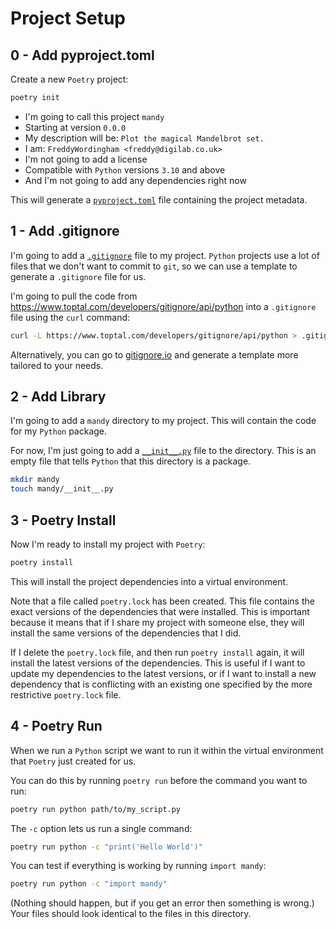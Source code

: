 # Project Setup

## 0 - Add pyproject.toml

Create a new `Poetry` project:

```bash
poetry init
```

-   I'm going to call this project `mandy`
-   Starting at version `0.0.0`
-   My description will be: `Plot the magical Mandelbrot set.`
-   I am: `FreddyWordingham <freddy@digilab.co.uk>`
-   I'm not going to add a license
-   Compatible with `Python` versions `3.10` and above
-   And I'm not going to add any dependencies right now

This will generate a [`pyproject.toml`](./pyproject.toml) file containing the project metadata.

## 1 - Add .gitignore

I'm going to add a [`.gitignore`](./.gitignore) file to my project.
`Python` projects use a lot of files that we don't want to commit to `git`, so we can use a template to generate a `.gitignore` file for us.

I'm going to pull the code from https://www.toptal.com/developers/gitignore/api/python into a `.gitignore` file using the `curl` command:

```bash
curl -L https://www.toptal.com/developers/gitignore/api/python > .gitignore
```

Alternatively, you can go to [gitignore.io](https://gitignore.io/) and generate a template more tailored to your needs.

## 2 - Add Library

I'm going to add a `mandy` directory to my project.
This will contain the code for my `Python` package.

For now, I'm just going to add a [`__init__.py`](./mandy/__init__.py) file to the directory.
This is an empty file that tells `Python` that this directory is a package.

```bash
mkdir mandy
touch mandy/__init__.py
```

## 3 - Poetry Install

Now I'm ready to install my project with `Poetry`:

```bash
poetry install
```

This will install the project dependencies into a virtual environment.

Note that a file called `poetry.lock` has been created.
This file contains the exact versions of the dependencies that were installed.
This is important because it means that if I share my project with someone else, they will install the same versions of the dependencies that I did.

If I delete the `poetry.lock` file, and then run `poetry install` again, it will install the latest versions of the dependencies.
This is useful if I want to update my dependencies to the latest versions, or if I want to install a new dependency that is conflicting with an existing one specified by the more restrictive `poetry.lock` file.

## 4 - Poetry Run

When we run a `Python` script we want to run it within the virtual environment that `Poetry` just created for us.

You can do this by running `poetry run` before the command you want to run:

```bash
poetry run python path/to/my_script.py
```

The `-c` option lets us run a single command:

```bash
poetry run python -c "print('Hello World')"
```

You can test if everything is working by running `import mandy`:

```bash
poetry run python -c "import mandy"
```

(Nothing should happen, but if you get an error then something is wrong.)
Your files should look identical to the files in this directory.

